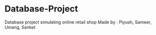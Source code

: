 Database-Project
================
Database project simulating online retail shop
Made by :
Piyush, Sameer, Umang, Sanket

